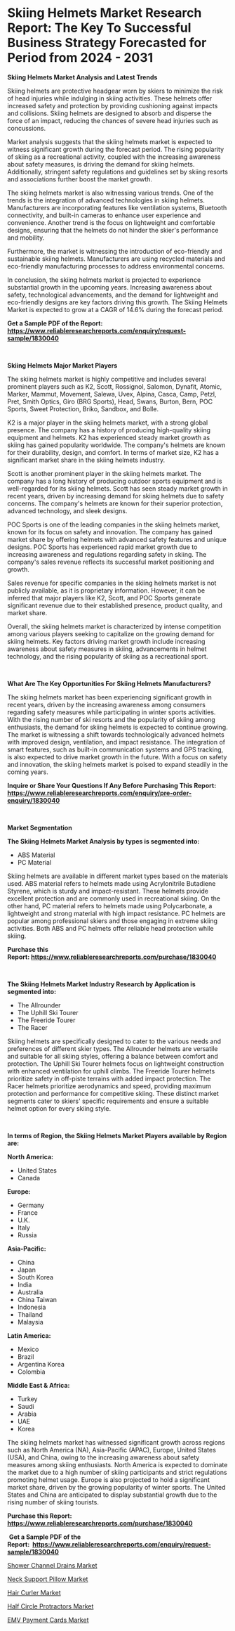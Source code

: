 <p><h1>Skiing Helmets Market Research Report: The Key To Successful Business Strategy Forecasted for Period from 2024 - 2031</h1></p><p><strong>Skiing Helmets Market Analysis and Latest Trends</strong></p>
<p><p>Skiing helmets are protective headgear worn by skiers to minimize the risk of head injuries while indulging in skiing activities. These helmets offer increased safety and protection by providing cushioning against impacts and collisions. Skiing helmets are designed to absorb and disperse the force of an impact, reducing the chances of severe head injuries such as concussions.</p><p>Market analysis suggests that the skiing helmets market is expected to witness significant growth during the forecast period. The rising popularity of skiing as a recreational activity, coupled with the increasing awareness about safety measures, is driving the demand for skiing helmets. Additionally, stringent safety regulations and guidelines set by skiing resorts and associations further boost the market growth.</p><p>The skiing helmets market is also witnessing various trends. One of the trends is the integration of advanced technologies in skiing helmets. Manufacturers are incorporating features like ventilation systems, Bluetooth connectivity, and built-in cameras to enhance user experience and convenience. Another trend is the focus on lightweight and comfortable designs, ensuring that the helmets do not hinder the skier's performance and mobility.</p><p>Furthermore, the market is witnessing the introduction of eco-friendly and sustainable skiing helmets. Manufacturers are using recycled materials and eco-friendly manufacturing processes to address environmental concerns.</p><p>In conclusion, the skiing helmets market is projected to experience substantial growth in the upcoming years. Increasing awareness about safety, technological advancements, and the demand for lightweight and eco-friendly designs are key factors driving this growth. The Skiing Helmets Market is expected to grow at a CAGR of 14.6% during the forecast period.</p></p>
<p><strong>Get a Sample PDF of the Report:&nbsp; <a href="https://www.reliableresearchreports.com/enquiry/request-sample/1830040">https://www.reliableresearchreports.com/enquiry/request-sample/1830040</a></strong></p>
<p>&nbsp;</p>
<p><strong>Skiing Helmets Major Market Players</strong></p>
<p><p>The skiing helmets market is highly competitive and includes several prominent players such as K2, Scott, Rossignol, Salomon, Dynafit, Atomic, Marker, Mammut, Movement, Salewa, Uvex, Alpina, Casca, Camp, Petzl, Pret, Smith Optics, Giro (BRG Sports), Head, Swans, Burton, Bern, POC Sports, Sweet Protection, Briko, Sandbox, and Bolle.</p><p>K2 is a major player in the skiing helmets market, with a strong global presence. The company has a history of producing high-quality skiing equipment and helmets. K2 has experienced steady market growth as skiing has gained popularity worldwide. The company's helmets are known for their durability, design, and comfort. In terms of market size, K2 has a significant market share in the skiing helmets industry.</p><p>Scott is another prominent player in the skiing helmets market. The company has a long history of producing outdoor sports equipment and is well-regarded for its skiing helmets. Scott has seen steady market growth in recent years, driven by increasing demand for skiing helmets due to safety concerns. The company's helmets are known for their superior protection, advanced technology, and sleek designs.</p><p>POC Sports is one of the leading companies in the skiing helmets market, known for its focus on safety and innovation. The company has gained market share by offering helmets with advanced safety features and unique designs. POC Sports has experienced rapid market growth due to increasing awareness and regulations regarding safety in skiing. The company's sales revenue reflects its successful market positioning and growth.</p><p>Sales revenue for specific companies in the skiing helmets market is not publicly available, as it is proprietary information. However, it can be inferred that major players like K2, Scott, and POC Sports generate significant revenue due to their established presence, product quality, and market share.</p><p>Overall, the skiing helmets market is characterized by intense competition among various players seeking to capitalize on the growing demand for skiing helmets. Key factors driving market growth include increasing awareness about safety measures in skiing, advancements in helmet technology, and the rising popularity of skiing as a recreational sport.</p></p>
<p>&nbsp;</p>
<p><strong>What Are The Key Opportunities For Skiing Helmets Manufacturers?</strong></p>
<p><p>The skiing helmets market has been experiencing significant growth in recent years, driven by the increasing awareness among consumers regarding safety measures while participating in winter sports activities. With the rising number of ski resorts and the popularity of skiing among enthusiasts, the demand for skiing helmets is expected to continue growing. The market is witnessing a shift towards technologically advanced helmets with improved design, ventilation, and impact resistance. The integration of smart features, such as built-in communication systems and GPS tracking, is also expected to drive market growth in the future. With a focus on safety and innovation, the skiing helmets market is poised to expand steadily in the coming years.</p></p>
<p><strong>Inquire or Share Your Questions If Any Before Purchasing This Report: <a href="https://www.reliableresearchreports.com/enquiry/pre-order-enquiry/1830040">https://www.reliableresearchreports.com/enquiry/pre-order-enquiry/1830040</a></strong></p>
<p>&nbsp;</p>
<p><strong>Market Segmentation</strong></p>
<p><strong>The Skiing Helmets Market Analysis by types is segmented into:</strong></p>
<p><ul><li>ABS Material</li><li>PC Material</li></ul></p>
<p><p>Skiing helmets are available in different market types based on the materials used. ABS material refers to helmets made using Acrylonitrile Butadiene Styrene, which is sturdy and impact-resistant. These helmets provide excellent protection and are commonly used in recreational skiing. On the other hand, PC material refers to helmets made using Polycarbonate, a lightweight and strong material with high impact resistance. PC helmets are popular among professional skiers and those engaging in extreme skiing activities. Both ABS and PC helmets offer reliable head protection while skiing.</p></p>
<p><strong>Purchase this Report:&nbsp;<a href="https://www.reliableresearchreports.com/purchase/1830040">https://www.reliableresearchreports.com/purchase/1830040</a></strong></p>
<p>&nbsp;</p>
<p><strong>The Skiing Helmets Market Industry Research by Application is segmented into:</strong></p>
<p><ul><li>The Allrounder</li><li>The Uphill Ski Tourer</li><li>The Freeride Tourer</li><li>The Racer</li></ul></p>
<p><p>Skiing helmets are specifically designed to cater to the various needs and preferences of different skier types. The Allrounder helmets are versatile and suitable for all skiing styles, offering a balance between comfort and protection. The Uphill Ski Tourer helmets focus on lightweight construction with enhanced ventilation for uphill climbs. The Freeride Tourer helmets prioritize safety in off-piste terrains with added impact protection. The Racer helmets prioritize aerodynamics and speed, providing maximum protection and performance for competitive skiing. These distinct market segments cater to skiers' specific requirements and ensure a suitable helmet option for every skiing style.</p></p>
<p>&nbsp;</p>
<p><strong>In terms of Region, the Skiing Helmets Market Players available by Region are:</strong></p>
<p>
    <p> <strong> North America: </strong>
        <ul>
            <li>United States</li>
            <li>Canada</li>
        </ul>
        </p> 
    <p> <strong> Europe: </strong>
        <ul>
            <li>Germany</li>
            <li>France</li>
            <li>U.K.</li>
            <li>Italy</li>
            <li>Russia</li>
        </ul>
        </p> 
    <p> <strong> Asia-Pacific: </strong>
        <ul>
            <li>China</li>
            <li>Japan</li>
            <li>South Korea</li>
            <li>India</li>
            <li>Australia</li>
            <li>China Taiwan</li>
            <li>Indonesia</li>
            <li>Thailand</li>
            <li>Malaysia</li>
        </ul>
        </p> 
    <p> <strong> Latin America: </strong>
        <ul>
            <li>Mexico</li>
            <li>Brazil</li>
            <li>Argentina Korea</li>
            <li>Colombia</li>
        </ul>
        </p> 
    <p> <strong> Middle East & Africa: </strong>
        <ul>
            <li>Turkey</li>
            <li>Saudi</li>
            <li>Arabia</li>
            <li>UAE</li>
            <li>Korea</li>
        </ul>
    </p>
    </p>
<p><p>The skiing helmets market has witnessed significant growth across regions such as North America (NA), Asia-Pacific (APAC), Europe, United States (USA), and China, owing to the increasing awareness about safety measures among skiing enthusiasts. North America is expected to dominate the market due to a high number of skiing participants and strict regulations promoting helmet usage. Europe is also projected to hold a significant market share, driven by the growing popularity of winter sports. The United States and China are anticipated to display substantial growth due to the rising number of skiing tourists.</p></p>
<p><strong>Purchase this Report: <a href="https://www.reliableresearchreports.com/purchase/1830040">https://www.reliableresearchreports.com/purchase/1830040</a></strong></p>
<p>&nbsp;<strong>Get a Sample PDF of the Report:&nbsp;&nbsp;<a href="https://www.reliableresearchreports.com/enquiry/request-sample/1830040">https://www.reliableresearchreports.com/enquiry/request-sample/1830040</a></strong></p>
<p><strong></strong></p>
<p><p><a href="https://github.com/zebdakicsin/Market-Research-Report-List-2/blob/main/shower-channel-drains-market.md">Shower Channel Drains Market</a></p><p><a href="https://github.com/kipkeeva/Market-Research-Report-List-2/blob/main/neck-support-pillow-market.md">Neck Support Pillow Market</a></p><p><a href="https://github.com/Krish2023na/Market-Research-Report-List-2/blob/main/hair-curler-market.md">Hair Curler Market</a></p><p><a href="https://github.com/kholmovskayalyudmila/Market-Research-Report-List-2/blob/main/half-circle-protractors-market.md">Half Circle Protractors Market</a></p><p><a href="https://github.com/kuntayevaz/Market-Research-Report-List-2/blob/main/emv-payment-cards-market.md">EMV Payment Cards Market</a></p></p>
